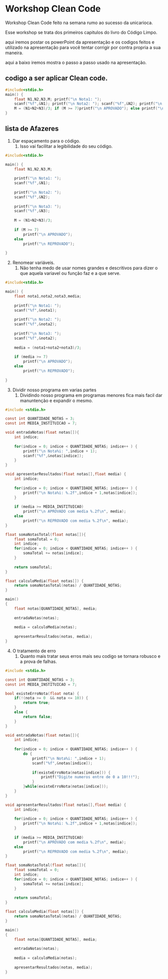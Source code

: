 # Workshop Clean Code

Workshop Clean Code feito na semana rumo ao sucesso da unicarioca.

Esse workshop se trata dos primeiros capitulos do livro do Código Limpo.

aqui iremos postar os powerPoint da apresentação e os codigos feitos e utilizado na apresentação para você tentar corrigir por contra propria a sua maneira.

aqui a baixo iremos mostra o passo a passo usado na apresentação.

## codigo a ser  aplicar Clean code.
``` c
#include<stdio.h>
main() {
	float N1,N2,N3,M; printf("\n Nota1: ");
	scanf("%f",&N1); printf("\n Nota2: "); scanf("%f",&N2); printf("\n Nota3: "); scanf("%f",&N3);
	M = (N1+N2+N3)/3; if (M >= 7)printf("\n APROVADO"); else printf("\n REPROVADO"); 	
}
```
## lista de Afazeres

1.	Dar espaçamento para o código.
	1. Isso vai facilitar a legibilidade do seu código.
``` c
#include<stdio.h>

main() {
	float N1,N2,N3,M;
	
	printf("\n Nota1: ");
	scanf("%f",&N1);
	
	printf("\n Nota2: "); 
	scanf("%f",&N2);
	
	printf("\n Nota3: "); 
	scanf("%f",&N3);
	
	M = (N1+N2+N3)/3;
	
	if (M >= 7)
		printf("\n APROVADO");
	else 
		printf("\n REPROVADO");
	
}
```
2.	Renomear variáveis.
	1. Não tenha medo de usar nomes grandes e descritivos para dizer o que aquela variavel ou função faz e a que serve.
``` c
#include<stdio.h>

main() {
	float nota1,nota2,nota3,media;
	
	printf("\n Nota1: ");
	scanf("%f",&nota1);
	
	printf("\n Nota2: "); 
	scanf("%f",&nota2);
	
	printf("\n Nota3: "); 
	scanf("%f",&nota2);
	
	media = (nota1+nota2+nota3)/3;
	
	if (media >= 7)
		printf("\n APROVADO");
	else 
		printf("\n REPROVADO");
			
}
```
3.	Dividir nosso programa em varias partes
	1. Dividindo nosso programa em programas menores fica mais facil dar manuntenção e expandir o mesmo.
``` c
#include <stdio.h>

const int QUANTIDADE_NOTAS = 3;
const int MEDIA_INSTITUICAO = 7;

void entradaNotas(float notas[]){
	int indice;
	
	for(indice = 0; indice < QUANTIDADE_NOTAS; indice++ ) {
		printf("\n Nota%i: ",indice + 1);
		scanf("%f",&notas[indice]);
	}
}

void apresentarResultados(float notas[],float media) {
	int indice;
	
	for(indice = 0; indice < QUANTIDADE_NOTAS; indice++ ) {
		printf("\n Nota%i: %.2f",indice + 1,notas[indice]);
	}
	
	if (media >= MEDIA_INSTITUICAO)
		printf("\n APROVADO com media %.2f\n", media);
	else
		printf("\n REPROVADO com media %.2f\n", media);
}

float somaNotasTotal(float notas[]){
	float somaTotal = 0;
	int indice;
	for(indice = 0; indice < QUANTIDADE_NOTAS; indice++ ) {
		somaTotal += notas[indice];
	}
	
	return somaTotal;
}

float calculoMedia(float notas[]) {
	return somaNotasTotal(notas) / QUANTIDADE_NOTAS;
}

main()
{
	float notas[QUANTIDADE_NOTAS], media;
	
	entradaNotas(notas);
	
	media = calculoMedia(notas);
	
	apresentarResultados(notas, media);
}
```
4.	O tratamento de erro
	1.	Quanto mais tratar seus erros mais seu codigo se tornara robusco e a prova de falhas.
``` c
#include <stdio.h>

const int QUANTIDADE_NOTAS = 3;
const int MEDIA_INSTITUICAO = 7;

bool existeErroNota(float nota) {
	if(!(nota >= 0  && nota <= 10)) {
		return true;
	}
	else {
		return false;		
	}
}

void entradaNotas(float notas[]){
	int indice;
	
	for(indice = 0; indice < QUANTIDADE_NOTAS; indice++ ) {
		do {
			printf("\n Nota%i: ",indice + 1);
			scanf("%f",&notas[indice]);
			
			if(existeErroNota(notas[indice])) {
				printf("Digite numeros entre de 0 a 10!!!");
			}
		}while(existeErroNota(notas[indice]));
	}
}

void apresentarResultados(float notas[],float media) {
	int indice;
	
	for(indice = 0; indice < QUANTIDADE_NOTAS; indice++ ) {
		printf("\n Nota%i: %.2f",indice + 1,notas[indice]);
	}
	
	if (media >= MEDIA_INSTITUICAO)
		printf("\n APROVADO com media %.2f\n", media);
	else
		printf("\n REPROVADO com media %.2f\n", media);
}

float somaNotasTotal(float notas[]){
	float somaTotal = 0;
	int indice;
	for(indice = 0; indice < QUANTIDADE_NOTAS; indice++ ) {
		somaTotal += notas[indice];
	}
	
	return somaTotal;
}

float calculoMedia(float notas[]) {
	return somaNotasTotal(notas) / QUANTIDADE_NOTAS;
}

main()
{
	float notas[QUANTIDADE_NOTAS], media;
	
	entradaNotas(notas);
	
	media = calculoMedia(notas);
	
	apresentarResultados(notas, media);
}
```
